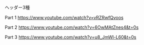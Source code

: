 ヘッダー3種

Part 1
https://www.youtube.com/watch?v=vRZRwfQvoos

Part 2
https://www.youtube.com/watch?v=6OwMAtZnes4&t=0s

Part 3
https://www.youtube.com/watch?v=u8_JmWl-L60&t=0s


